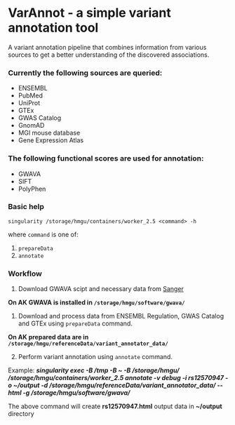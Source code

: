 # VarAnnot - a simple variant annotation tool

A variant annotation pipeline that combines information from various sources to get a better understanding of the discovered associations.


### Currently the following sources are queried:

* ENSEMBL
* PubMed
* UniProt
* GTEx
* GWAS Catalog
* GnomAD
* MGI mouse database
* Gene Expression Atlas

### The following functional scores are used for annotation:

* GWAVA
* SIFT
* PolyPhen

### Basic help

```
singularity /storage/hmgu/containers/worker_2.5 <command> -h
```

where ```command``` is one of:
1. ```prepareData```
2. ```annotate```

### Workflow

1. Download GWAVA scipt and necessary data from [Sanger](https://www.sanger.ac.uk/sanger/StatGen_Gwava)

**On AK GWAVA is installed in ```/storage/hmgu/software/gwava/```**

1. Download and process data from ENSEMBL Regulation, GWAS Catalog and GTEx using ```prepareData``` command. 

**On AK prepared data are in ```/storage/hmgu/referenceData/variant_annotator_data/```**

2. Perform variant annotation using ```annotate``` command.

Example: **_singularity exec -B /tmp -B ~ -B /storage/hmgu/ /storage/hmgu/containers/worker_2.5 annotate -v debug -i rs12570947 -o ~/output -d /storage/hmgu/referenceData/variant_annotator_data/ --html -g /storage/hmgu/software/gwava/_**

The above command will create **rs12570947.html** output data in **~/output** directory
